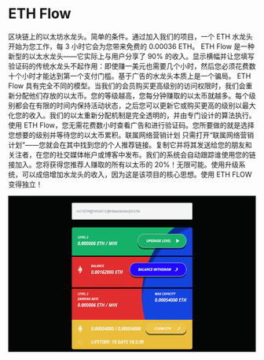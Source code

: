 # ETH Flow

区块链上的以太坊水龙头。简单的条件。通过加入我们的项目，一个 ETH 水龙头开始为您工作，每 3 小时它会为您带来免费的 0.00036 ETH。 ETH Flow 是一种新型的以太水龙头——它实际上与用户分享了 90% 的收入。显示横幅并让您填写验证码的传统水龙头不起作用：即使赚一美元也需要几个小时，然后您必须花费数十个小时才能达到第一个支付门槛。基于广告的水龙头本质上是一个骗局。 ETH Flow 具有完全不同的模型。当我们的会员购买更高级别的访问权限时，我们会重新分配他们存放的以太币。您的等级越高，您每分钟赚取的以太币就越多。每个级别都会在有限的时间内保持活动状态，之后您可以更新它或购买更高的级别以最大化您的收入。我们的以太重新分配机制是完全透明的，并由专门设计的算法执行。使用 ETH Flow，您无需花费数小时查看广告和进行验证码。您所要做的就是选择您想要的级别并等待您的以太币累积。联属网络营销计划 只需打开“联属网络营销计划”——您就会在其中找到您的个人推荐链接。复制它并将其发送给您的朋友和关注者，在您的社交媒体帐户或博客中发布。我们的系统会自动跟踪谁使用您的链接加入。您将获得您推荐人赚取的所有以太币的 20%！无限可能。使用升级系统，可以成倍增加水龙头的收入，因为这是该项目的核心思想。使用 ETH FLOW 变得独立！

![ethflow-dapp-high-risk-eth-image1_df3e81fc3dc052de8c437783a0474a39](ethflow-dapp-high-risk-eth-image1_df3e81fc3dc052de8c437783a0474a39.png)
